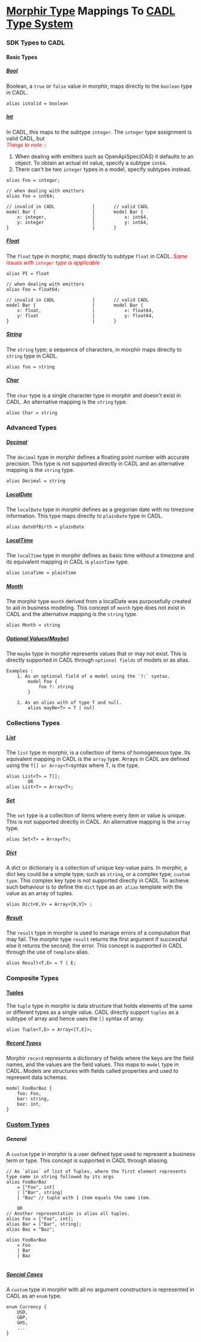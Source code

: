 # [Morphir Type](https://package.elm-lang.org/packages/finos/morphir-elm/18.1.0/Morphir-IR-Type) Mappings To [CADL Type System](https://microsoft.github.io/cadl/docs/language-basics/type-relations/)
### SDK Types to CADL

#### Basic Types
##### [Bool](https://package.elm-lang.org/packages/elm/core/latest/Basics#Bool) 
Boolean, a `true` or `false` value in morphir, maps directly to the `boolean` type in CADL. 
```
alias isValid = boolean
```
        
##### [Int](https://package.elm-lang.org/packages/elm/core/latest/Basics#Int)
In CADL, this maps to the subtype `integer`. The `integer` type assignment is valid CADL, but <br/>
<span style="color: red; font-style:italic;"> Things to note :: </span>
1. When dealing with emitters such as OpenApiSpec(OAS) it defaults to an object. To obtain an actual int value, specify a subtype `int64`. 
2. There can't be two `integer` types in a model, specify subtypes instead. 
```
alias Foo = integer;

// when dealing with emitters
alias Foo = int64;

// invalid in CADL              |       // valid CADL
model Bar {                     |       model Bar {
    x: integer,                 |           x: int64,
    y: integer                  |           y: int64,
}                               |       }
```

##### [Float](https://package.elm-lang.org/packages/elm/core/latest/Basics#Float)
The `float` type in morphir, maps directly to subtype `float` in CADL. <span style="color: red; font-style:italic;">Same issues with `integer` type is applicable </span>
 
```
alias PI = float

// when dealing with emitters
alias Foo = float64;

// invalid in CADL              |       // valid CADL
model Bar {                     |       model Bar {
    x: float,                   |           x: float64,
    y: float                    |           y: float64,
}                               |       }
```
##### [String](https://package.elm-lang.org/packages/finos/morphir-elm/18.1.0/Morphir-SDK-String)
The `string` type; a sequence of characters, in morphir maps directly to `string` type in CADL.
``` 
alias foo = string 
```
##### [Char](https://package.elm-lang.org/packages/elm/core/latest/Char)
The `char` type is a single character type in morphir and doesn't exist in CADL. An alternative mapping is the `string` type. 
```
alias Char = string
```

### Advanced Types
##### [Decimal](https://package.elm-lang.org/packages/finos/morphir-elm/18.1.0/Morphir-SDK-Decimal)
The `decimal` type in morphir defines a floating point number with accurate precision. This type is not supported directly in CADL and an alternative mapping is the `string` type.
```
alias Decimal = string
```
##### [LocalDate](https://package.elm-lang.org/packages/finos/morphir-elm/18.1.0/Morphir-SDK-LocalDate)
The `localDate` type in morphir defines as a gregorian date with no timezone information. This type maps directly to `plainDate` type in CADL. 
```
alias dateOfBirth = plainDate
```
##### [LocalTime](https://package.elm-lang.org/packages/finos/morphir-elm/18.1.0/Morphir-SDK-LocalTime)
The `localTime` type in morphir defines as basic time without a timezone and its equivalent mapping in CADL is `plainTime` type. 
```
alias LocaTime = plainTime
```
##### [Month](https://package.elm-lang.org/packages/finos/morphir-elm/18.1.0/Morphir-SDK-Month)
The morphir type `month` derived from a localDate was purposefully created to aid in business modeling. This concept of `month` type does not 
exist in CADL and the alternative mapping is the `string` type.
```
alias Month = string
```
##### [Optional Values(Maybe)](https://package.elm-lang.org/packages/elm/core/latest/Maybe)
The `maybe` type in morphir represents values that or may not exist. This is directly supported in CADL through `optional fields` of models or as alias.
```
Examples : 
    1. As an optional field of a model using the `?:` syntax. 
        model Foo {
            foo ?: string
        }
        
    2. As an alias with of type T and null.
        alias mayBe<T> = T | null
```

### Collections Types
##### [List](https://package.elm-lang.org/packages/finos/morphir-elm/18.1.0/Morphir-SDK-List)
The `list` type in morphir, is a collection of items of homogeneous type. Its equivalent mapping in CADL is the `array` type. 
Arrays in CADL are defined using the `T[] or Array<T>`syntax where T, is the type.
```
alias List<T> = T[];
        OR
alias List<T> = Array<T>;
```
        
##### [Set]()
The `set` type is a collection of items where every item or value is unique. This is not supported directly in CADL. 
An alternative mapping is the `array` type. 
```
alias Set<T> = Array<T>; 
```

##### [Dict](https://package.elm-lang.org/packages/finos/morphir-elm/latest/Morphir-SDK-Dict)
A dict or dictionary is a collection of unique key-value pairs. In morphir, a dict key could be a simple type; such as `string`, or a complex type; `custom type`. 
This complex key type is not supported directly in CADL. To achieve such behaviour is to define the `dict` type as an` alias` template with the value as an array of tuples. 
```
alias Dict<K,V> = Array<[K,V]> ;
```

##### [Result](https://package.elm-lang.org/packages/elm/core/latest/Result)
The `result` type in morphir is used to manage errors of a computation that may fail. The morphir type `result` returns the first argument if successful else
it returns the second; the error. This concept is supported in CADL through the use of `template` alias. 
```
alias Result<T,E> = T | E;
```      

### Composite Types
#### [Tuples](https://package.elm-lang.org/packages/elm/core/latest/Tuple)
The `tuple` type in morphir is data structure that holds elements of the same or different types as a single value. CADL directly support `tuples` as a subtype of array
and hence uses the `[]`  syntax of array.
```
alias Tuple<T,E> = Array<[T,E]>;
```
##### [Record Types](https://package.elm-lang.org/packages/finos/morphir-elm/18.1.0/Morphir-IR-Value#record)
Morphir `record` represents a dictionary of fields where the keys are the field names, and the values are the field values. This maps to `model` type in CADL. 
Models are structures with fields called properties and used to represent data schemas.
```
model FooBarBaz {
    foo: Foo,
    bar: string,
    baz: int, 
}
```    
        
### [Custom Types](https://package.elm-lang.org/packages/finos/morphir-elm/18.1.0/Morphir-IR-Type)
##### General
A `custom` type in morphir is a user defined type used to represent a business term or type. This concept is supported in CADL through aliasing. 
```
// As `alias` of list of Tuples, where the first element represents type name in string followed by its args
alias FooBarBaz 
    = ["Foo", int]
    | ["Bar", string]
    | "Baz" // tuple with 1 item equals the same item.
    
    OR 
// Another representation is alias all tuples.      
alias Foo = ["Foo", int];
alias Bar = ["Bar", string];
alias Baz = "Baz";

alias FooBarBax 
    = Foo 
    | Bar
    | Baz
    
``` 
##### [Special Cases]()
A `custom` type in morphir with all no argument constructors is represented in CADL as an `enum` type.
```
enum Currency {
    USD,
    GBP,
    GHS,
    ...
}
``` 